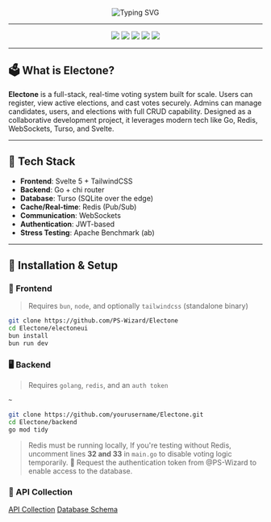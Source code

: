 <p align="center">
  <img src="https://readme-typing-svg.demolab.com?font=Fira+Code&size=28&duration=3000&pause=500&color=00F7F7&center=true&vCenter=true&width=435&lines=ELECTONE+%E2%9C%A8;Real-time+voting+system" alt="Typing SVG" />
</p>

---

<p align="center">
<img src="https://img.shields.io/badge/Backend-Golang-blue?style=for-the-badge&logo=go" />
<img src="https://img.shields.io/badge/Frontend-Svelte-orange?style=for-the-badge&logo=svelte" />
<img src="https://img.shields.io/badge/Database-Turso-9cf?style=for-the-badge" />
<img src="https://img.shields.io/badge/Realtime-Redis-red?style=for-the-badge&logo=redis" />
<img src="https://img.shields.io/badge/Comm-WebSockets-brightgreen?style=for-the-badge" />
</p>

---

## 🗳️ What is Electone?

**Electone** is a full-stack, real-time voting system built for scale. Users can register, view active elections, and cast votes securely. Admins can manage candidates, users, and elections with full CRUD capability. Designed as a collaborative development project, it leverages modern tech like Go, Redis, WebSockets, Turso, and Svelte.

---

## 🧱 Tech Stack

- **Frontend**: Svelte 5 + TailwindCSS  
- **Backend**: Go + chi router  
- **Database**: Turso (SQLite over the edge)  
- **Cache/Real-time**: Redis (Pub/Sub)  
- **Communication**: WebSockets  
- **Authentication**: JWT-based  
- **Stress Testing**: Apache Benchmark (ab)

---

## 🚀 Installation & Setup

### 🔧 Frontend

> Requires `bun`, `node`, and optionally `tailwindcss` (standalone binary)

```bash
git clone https://github.com/PS-Wizard/Electone
cd Electone/electoneui
bun install
bun run dev
```

### 🖥 Backend
> Requires `golang`, `redis`, and an `auth token`
```bash
~

git clone https://github.com/yourusername/Electone.git
cd Electone/backend
go mod tidy

```
> Redis must be running locally, If you're testing without Redis, uncomment lines **32 and 33** in `main.go` to disable voting logic temporarily. 
🧠 Request the authentication token from @PS-Wizard to enable access to the database.


### 🧪 API Collection
[API Collection](./assets/rester-export-postman.json)
[Database Schema](./assets/database.md)

